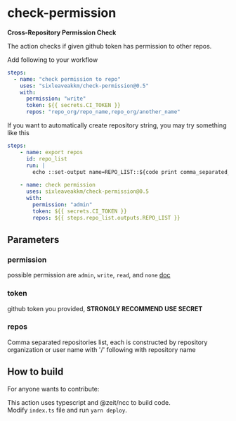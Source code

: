 # check-permission
**Cross-Repository Permission Check**

The action checks if given github token has permission to other repos.

Add following to your workflow
```yaml
steps:
  - name: "check permission to repo"
    uses: "sixleaveakkm/check-permission@0.5"
    with:
      permission: "write"
      token: ${{ secrets.CI_TOKEN }}
      repos: "repo_org/repo_name,repo_org/another_name"
```

If you want to automatically create repository string, you may try something like this
```yaml
steps:
    - name: export repos
      id: repo_list
      run: |
        echo ::set-output name=REPO_LIST::${code print comma_separated_repo_list}
    
    - name: check permission
      uses: sixleaveakkm/check-permission@0.5
      with:
        permission: "admin"
        token: ${{ secrets.CI_TOKEN }}
        repos: ${{ steps.repo_list.outputs.REPO_LIST }}

```

## Parameters
### permission  
possible permission are `admin`, `write`, `read`, and `none`  [doc](https://developer.github.com/v3/repos/collaborators/#get-repository-permissions-for-a-user)

### token
github token you provided, **STRONGLY RECOMMEND USE SECRET**

### repos
Comma separated repositories list, each is constructed by 
repository organization or user name with '/' following with repository name  


## How to build
For anyone wants to contribute:

This action uses typescript and @zeit/ncc to build code.  
Modify `index.ts` file and run `yarn deploy`.
